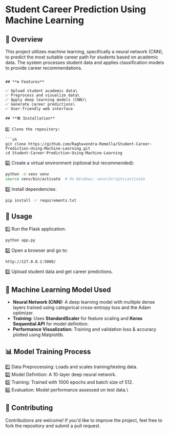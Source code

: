 # **Student Career Prediction Using Machine Learning**

## **📌 Overview**

This project utilizes machine learning, specifically a neural network (CNN), to predict the most suitable career path for students based on academic data. The system processes student data and applies classification models to provide career recommendations.


```

## **⚙️ Features**

✅ Upload student academic data\
✅ Preprocess and visualize data\
✅ Apply deep learning models (CNN)\
✅ Generate career predictions\
✅ User-friendly web interface

## **🛠 Installation**

1️⃣ Clone the repository:

```sh
git clone https://github.com/Raghavendra-Remella/Student-Career-Prediction-Using-Machine-Learning.git
cd Student-Career-Prediction-Using-Machine-Learning
```

2️⃣ Create a virtual environment (optional but recommended):

```sh
python -m venv venv
source venv/bin/activate  # On Windows: venv\Scripts\activate
```

3️⃣ Install dependencies:

```sh
pip install -r requirements.txt
```

## **🚀 Usage**

1️⃣ Run the Flask application:

```sh
python app.py
```

2️⃣ Open a browser and go to:

```
http://127.0.0.1:5000/
```

3️⃣ Upload student data and get career predictions.

## **🧠 Machine Learning Model Used**

- **Neural Network (CNN):** A deep learning model with multiple dense layers trained using categorical cross-entropy loss and the Adam optimizer.
- **Training:** Uses **StandardScaler** for feature scaling and **Keras Sequential API** for model definition.
- **Performance Visualization:** Training and validation loss & accuracy plotted using Matplotlib.

## **📊 Model Training Process**

1️⃣ Data Preprocessing: Loads and scales training/testing data.\
2️⃣ Model Definition: A 10-layer deep neural network.\
3️⃣ Training: Trained with 1000 epochs and batch size of 512.\
4️⃣ Evaluation: Model performance assessed on test data.\

## **📌 Contributing**

Contributions are welcome! If you'd like to improve the project, feel free to fork the repository and submit a pull request.



